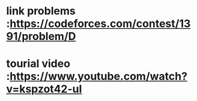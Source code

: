 # link problems :https://codeforces.com/contest/1391/problem/D
# tourial video :https://www.youtube.com/watch?v=kspzot42-uI